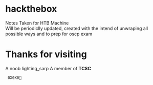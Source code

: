 # hackthebox

Notes Taken for HTB Machine<br />
Will be periodiclly updated, created with the intend of unwraping all possible ways and to prep for oscp exam<br />

# Thanks for visiting
A noob lighting_sarp
A member of **TCSC** 

``` 0X0X0💛```
